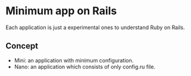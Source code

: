 # Minimum app on Rails

Each application is just a experimental ones to understand Ruby on Rails.

## Concept

- Mini: an application with minimum configuration.
- Nano: an application which consists of only config.ru file.
